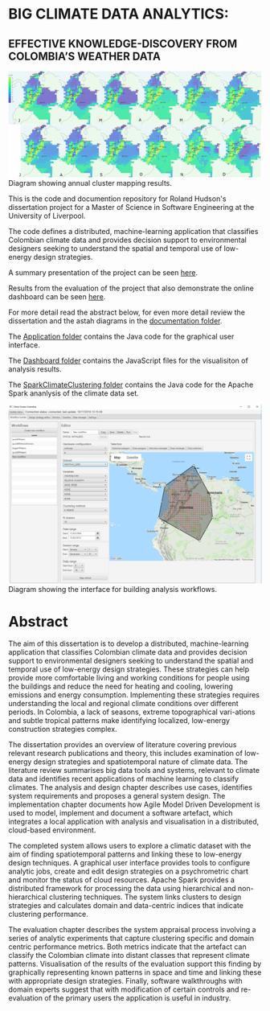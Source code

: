 # BIG CLIMATE DATA ANALYTICS: 
## EFFECTIVE KNOWLEDGE-DISCOVERY FROM COLOMBIA’S WEATHER DATA
![alt text](https://github.com/rolyhudson/climacolombia/blob/master/documentation/dissertationDocs/figures/yearSoloutionA.png "Annual cluster mapping") Diagram showing annual cluster mapping results.

This is the code and documention repository for Roland Hudson's dissertation project for a Master of Science in Software Engineering at the University of Liverpool.

The code defines a distributed, machine-learning application that classifies Colombian climate data and provides decision support to environmental designers seeking to understand the spatial and temporal use of low-energy design strategies.

A summary presentation of the project can be seen [here](https://docs.google.com/presentation/d/1QAY6ZUAJ5zlwWwdgNoAhxZlYenV0TnsVtp8n6fcSLdM/edit?usp=sharing).

Results from the evaluation of the project that also demonstrate the online dashboard can be seen [here](http://lacunae.io/).

For more detail read the abstract below, for even more detail review the dissertation and the astah diagrams in the [documentation folder](../master/documentation).

The [Application folder](../master/Application) contains the Java code for the graphical user interface.

The [Dashboard folder](../master/Dashboard) contains the JavaScript files for the visualisiton of analysis results.

The [SparkClimateClustering folder](../master/SparkClimateClustering) contains the Java code for the Apache Spark ananlysis of the climate data set.

![alt text](https://github.com/rolyhudson/climacolombia/blob/master/documentation/dissertationDocs/figures/guiWorkflowbuilder.png "Interface for building analysis workflows") Diagram showing the interface for building analysis workflows.

# Abstract
The aim of this dissertation is to develop a distributed, machine-learning application that classifies Colombian climate data and provides decision support to environmental designers seeking to understand the spatial and temporal use of low-energy design strategies.  These strategies can help provide more comfortable living and working conditions for people using the buildings and reduce the need for heating and cooling, lowering emissions and energy consumption. Implementing these strategies requires understanding the local and regional climate conditions over different periods. In Colombia, a lack of seasons, extreme topographical vari-ations and subtle tropical patterns make identifying localized, low-energy construction strategies complex.

The dissertation provides an overview of literature covering previous relevant research publications and theory, this includes examination of low-energy design strategies and spatiotemporal nature of climate data. The literature review summarises big data tools and systems, relevant to climate data and identifies recent applications of machine learning to classify climates. The analysis and design chapter describes use cases, identifies system requirements and proposes a general system design. The implementation chapter documents how Agile Model Driven Development is used to model, implement and document a software artefact, which integrates a local application with analysis and visualisation in a distributed, cloud-based environment.

The completed system allows users to explore a climatic dataset with the aim of finding spatiotemporal patterns and linking these to low-energy design techniques. A graphical user interface provides tools to configure analytic jobs, create and edit design strategies on a psychrometric chart and monitor the status of cloud resources. Apache Spark provides a distributed framework for processing the data using hierarchical and non-hierarchical clustering techniques.  The system links clusters to design strategies and calculates domain and data-centric indices that indicate clustering performance. 

The evaluation chapter describes the system appraisal process involving a series of analytic experiments that capture clustering specific and domain centric performance metrics.  Both metrics indicate that the artefact can classify the Colombian climate into distant classes that represent climate patterns. Visualisation of the results of the evaluation support this finding by graphically representing known patterns in space and time and linking these with appropriate design strategies. Finally, software walkthroughs with domain experts suggest that with modification of certain controls and re-evaluation of the primary users the application is useful in industry.
